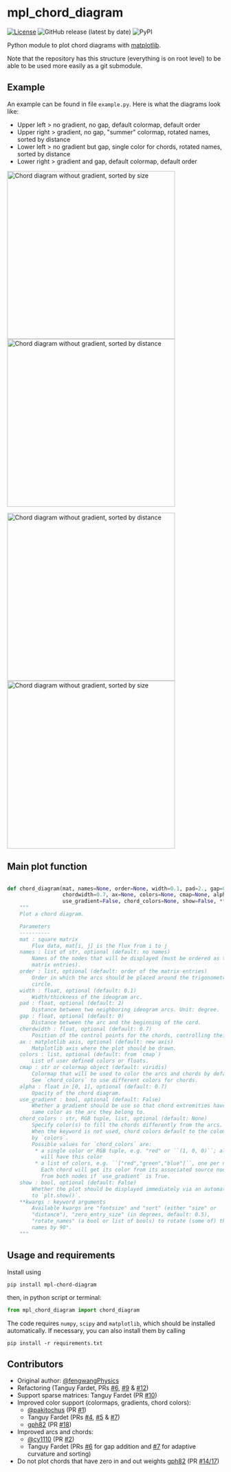 # mpl_chord_diagram

[![License](http://img.shields.io/github/license/Silmathoron/mpl_chord_diagram)](LICENSE) ![GitHub release (latest by date)](https://img.shields.io/github/v/release/Silmathoron/mpl_chord_diagram) ![PyPI](https://img.shields.io/pypi/v/mpl-chord-diagram)

Python module to plot chord diagrams with [matplotlib](https://matplotlib.org).

Note that the repository has this structure (everything is on root level) to
be able to be used more easily as a git submodule.

## Example

An example can be found in file `example.py`.
Here is what the diagrams look like:
* Upper left  >  no gradient, no gap, default colormap, default order
* Upper right >  gradient, no gap, "summer" colormap, rotated names, sorted by distance
* Lower left  >  no gradient but gap, single color for chords, rotated names, sorted by distance
* Lower right >  gradient and gap, default colormap, default order

<img src="images/example_sort-size.png" width="390"
     alt="Chord diagram without gradient, sorted by size"><img
     src="images/example_gradient_sort-distance.png" width="390"
     alt="Chord diagram without gradient, sorted by distance">

<img src="images/example_sort-distance.png" width="390"
     alt="Chord diagram without gradient, sorted by distance"><img
     src="images/example_gradient_sort-size.png" width="390"
     alt="Chord diagram without gradient, sorted by size">


## Main plot function

```python

def chord_diagram(mat, names=None, order=None, width=0.1, pad=2., gap=0.03,
                  chordwidth=0.7, ax=None, colors=None, cmap=None, alpha=0.7,
                  use_gradient=False, chord_colors=None, show=False, **kwargs):
    """
    Plot a chord diagram.

    Parameters
    ----------
    mat : square matrix
        Flux data, mat[i, j] is the flux from i to j
    names : list of str, optional (default: no names)
        Names of the nodes that will be displayed (must be ordered as the
        matrix entries).
    order : list, optional (default: order of the matrix entries)
        Order in which the arcs should be placed around the trigonometric
        circle.
    width : float, optional (default: 0.1)
        Width/thickness of the ideogram arc.
    pad : float, optional (default: 2)
        Distance between two neighboring ideogram arcs. Unit: degree.
    gap : float, optional (default: 0)
        Distance between the arc and the beginning of the cord.
    chordwidth : float, optional (default: 0.7)
        Position of the control points for the chords, controlling their shape.
    ax : matplotlib axis, optional (default: new axis)
        Matplotlib axis where the plot should be drawn.
    colors : list, optional (default: from `cmap`)
        List of user defined colors or floats.
    cmap : str or colormap object (default: viridis)
        Colormap that will be used to color the arcs and chords by default.
        See `chord_colors` to use different colors for chords.
    alpha : float in [0, 1], optional (default: 0.7)
        Opacity of the chord diagram.
    use_gradient : bool, optional (default: False)
        Whether a gradient should be use so that chord extremities have the
        same color as the arc they belong to.
    chord_colors : str, RGB tuple, list, optional (default: None)
        Specify color(s) to fill the chords differently from the arcs.
        When the keyword is not used, chord colors default to the colomap given
        by `colors`.
        Possible values for `chord_colors` are:
         * a single color or RGB tuple, e.g. "red" or ``(1, 0, 0)``; all chords
           will have this color
         * a list of colors, e.g. ``["red","green","blue"]``, one per node.
           Each chord will get its color from its associated source node, or
           from both nodes if `use_gradient` is True.
    show : bool, optional (default: False)
        Whether the plot should be displayed immediately via an automatic call
        to `plt.show()`.
    **kwargs : keyword arguments
        Available kwargs are "fontsize" and "sort" (either "size" or
        "distance"), "zero_entry_size" (in degrees, default: 0.5),
        "rotate_names" (a bool or list of bools) to rotate (some of) the
        names by 90°.
    """
```


## Usage and requirements

Install using

    pip install mpl-chord-diagram

then, in python script or terminal:

```python
from mpl_chord_diagram import chord_diagram
```

The code requires ``numpy``, ``scipy`` and ``matplotlib``, which should be
installed automatically. If necessary, you can also install them by calling

    pip install -r requirements.txt


## Contributors

* Original author: [@fengwangPhysics](https://github.com/fengwangPhysics)
* Refactoring (Tanguy Fardet, PRs
  [#6](https://github.com/Silmathoron/mpl_chord_diagram/pull/6),
  [#9](https://github.com/Silmathoron/mpl_chord_diagram/pull/9) &
  [#12](https://github.com/Silmathoron/mpl_chord_diagram/pull/12))
* Support sparse matrices: Tanguy Fardet (PR
  [#10](https://github.com/Silmathoron/mpl_chord_diagram/pull/10))
* Improved color support (colormaps, gradients, chord colors):
   - [@pakitochus](https://github.com/pakitochus) (PR
     [#1](https://github.com/Silmathoron/mpl_chord_diagram/pull/1))
   - Tanguy Fardet (PRs
      [#4](https://github.com/Silmathoron/mpl_chord_diagram/pull/4),
      [#5](https://github.com/Silmathoron/mpl_chord_diagram/pull/5) &
      [#7](https://github.com/Silmathoron/mpl_chord_diagram/pull/7))
   - [gph82](https://github.com/gph82) (PR
     [#18](https://github.com/Silmathoron/mpl_chord_diagram/pull/18))
* Improved arcs and chords:
   - [@cy1110](https://github.com/cy1110) (PR
     [#2](https://github.com/Silmathoron/mpl_chord_diagram/pull/2))
   - Tanguy Fardet (PRs
     [#6](https://github.com/Silmathoron/mpl_chord_diagram/pull/6) for
     gap addition and
     [#7](https://github.com/Silmathoron/mpl_chord_diagram/pull/7) for
     adaptive curvature and sorting)
* Do not plot chords that have zero in and out weights
  [gph82](https://github.com/gph82)
  (PR [#14/17](https://github.com/Silmathoron/mpl_chord_diagram/pull/14))
